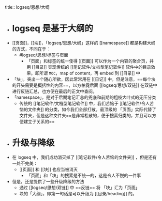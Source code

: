 title:: logseq/思想/大纲

- # logseq 是基于大纲的
- [[页面]]，[[块]]，「logseq/思想/大纲」这样的 [[namespace]] 都是构建大纲的方式，不同在于：
	- #logseq/思想/标签与页面
		- 「页面」和标签的统一使得 [[页面]] 可以作为一个内容的聚合页，并用 [[目录]] 实现传统的 [[笔记软件/文档型笔记软件]]  软件中的目录效果。即所谓 `MOC`，map of content，再 embed 到 [[目录]] 中
- 「块」，突出一个随心所欲，因此常常用在 [[日记]] 中，但是注意，==每个块的开头需要是概括性的内容==，以方柏霓后面 [[logseq/思想/双链]] 在双链中进行反链汇总，也方便在最后的正文中查阅。
- 「namespace」，是对于后期笔记汇总的兜底和前期的粗枝大叶式的无压分类
	- 传统的 [[笔记软件/文档型笔记软件]] 中，我们苦恼于 [[笔记软件/令人苦恼的文件夹]] 的分类，如今我们全部打散。最顶级的 「页面」实际代替了文件夹，但是这种文件夹==是非常松散的，便于搜索归类的，并且可以方便建立子关系的==
- # 升级与降级
- 在 logseq 中，我们成功消灭掉了 [[笔记软件/令人苦恼的文件夹]] ，但是还有一处不完美：
	- [[页面]] 和 [[块]] 也应当被消灭
		- 「页面」和「块」的搜索是不统一的，这是令人不悦的一件事
- 但是，还是提供了一些升级降级的方法
	- 通过 [[logseq/思想/双链]] 中 ==反链== 将 「块」汇为「页面」
	- 块的「大纲」，即第一句话是可以升级为 [[目录/heading]] 的。